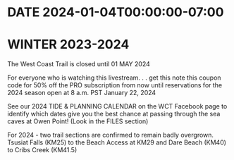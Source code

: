 # DATE 2024-01-04T00:00:00-07:00

# WINTER 2023-2024
The West Coast Trail is closed until 01 MAY 2024


For everyone who is watching this livestream. . . get this note this coupon code for 50% off the PRO subscription from now until reservations for the 2024 season open at 8 a.m. PST January 22, 2024


See our 2024 TIDE & PLANNING CALENDAR on the WCT Facebook page to identify which dates give you the best chance at passing through the sea caves at Owen Point! (Look in the FILES section)


For 2024 - two trail sections are confirmed to remain badly overgrown. Tsusiat Falls (KM25) to the Beach Access at KM29 and Dare Beach (KM40) to Cribs Creek (KM41.5) 

